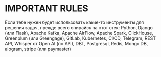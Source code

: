 # IMPORTANT RULES

Если тебе нужен будет использовать какие-то инструменты для решения задач, прежде всего опирайся на этот стек: Python, Django (или Flask), Apache Kafka, Apache AirFlow, Apache Spark, ClickHouse, Greenplum (или Greengage), GitLab, Kubernetes, Ci/CD, Telegram, REST API, Whisper от Open AI (по API), DBT, Postgresql, Redis, Mongo DB, aiogram, stripe (или paymaster)